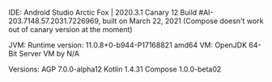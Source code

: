 
IDE:
Android Studio Arctic Fox | 2020.3.1 Canary 12
Build #AI-203.7148.57.2031.7226969, built on March 22, 2021
(Compose doesn't work out of canary version at the moment)

JVM:
Runtime version: 11.0.8+0-b944-P17168821 amd64
VM: OpenJDK 64-Bit Server VM by N/A

Versions:
AGP 7.0.0-alpha12
Kotlin 1.4.31
Compose 1.0.0-beta02
